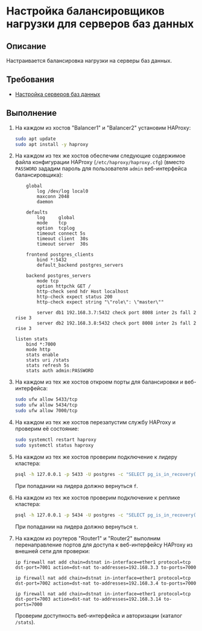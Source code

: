 # Настройка балансировщиков нагрузки для серверов баз данных

## Описание

Настраивается балансировка нагрузки на серверы баз данных.

## Требования

* [Настройка серверов баз данных](database.md)

## Выполнение

1. На каждом из хостов "Balancer1" и "Balancer2" установим HAProxy:

    ```sh
    sudo apt update
    sudo apt install -y haproxy
    ```

2. На каждом из тех же хостов обеспечим следующие содержимое файла конфигурации HAProxy (`/etc/haproxy/haproxy.cfg`) (вместо `PASSWORD` зададим пароль для пользователя `admin` веб-интерфейса балансировщика):

    ```config
        global
            log /dev/log local0
            maxconn 2048
            daemon

        defaults
            log     global
            mode    tcp
            option  tcplog
            timeout connect 5s
            timeout client  30s
            timeout server  30s

        frontend postgres_clients
            bind *:5432
            default_backend postgres_servers

        backend postgres_servers
            mode tcp
            option httpchk GET /
            http-check send hdr Host localhost
            http-check expect status 200
            http-check expect string "\"role\": \"master\""

            server db1 192.168.3.7:5432 check port 8008 inter 2s fall 2 rise 3
            server db2 192.168.3.8:5432 check port 8008 inter 2s fall 2 rise 3
        
    listen stats
        bind *:7000
        mode http
        stats enable
        stats uri /stats
        stats refresh 5s
        stats auth admin:PASSWORD
    ```

3. На каждом из тех же хостов откроем порты для балансировки и веб-интерфейса:

    ```sh
    sudo ufw allow 5433/tcp
    sudo ufw allow 5434/tcp
    sudo ufw allow 7000/tcp
    ```

4. На каждом из тех же хостов перезапустим службу HAProxy и проверим её состояние:

    ```sh
    sudo systemctl restart haproxy
    sudo systemctl status haproxy
    ```

5. На каждом из тех же хостов проверим подключение к лидеру кластера:

    ```sh
    psql -h 127.0.0.1 -p 5433 -U postgres -c "SELECT pg_is_in_recovery();"
    ```

    При попадании на лидера должно вернуться `f`.

6. На каждом из тех же хостов проверим подключение к реплике кластера:

    ```sh
    psql -h 127.0.0.1 -p 5434 -U postgres -c "SELECT pg_is_in_recovery();"
    ```

    При попадании на лидера должно вернуться `t`.

7. На каждом из роутеров "Router1" и "Router2" выполним перенаправление портов для доступа к веб-интерфейсу HAProxy из внешней сети для проверки:

    ```mikrotik
    ip firewall nat add chain=dstnat in-interface=ether1 protocol=tcp dst-port=7001 action=dst-nat to-addresses=192.168.3.3 to-ports=7000

    ip firewall nat add chain=dstnat in-interface=ether1 protocol=tcp dst-port=7002 action=dst-nat to-addresses=192.168.3.4 to-ports=7000

    ip firewall nat add chain=dstnat in-interface=ether1 protocol=tcp dst-port=7003 action=dst-nat to-addresses=192.168.3.14 to-ports=7000
    ```

    Проверим доступность веб-интерфейса и авторизации (каталог `/stats`).
